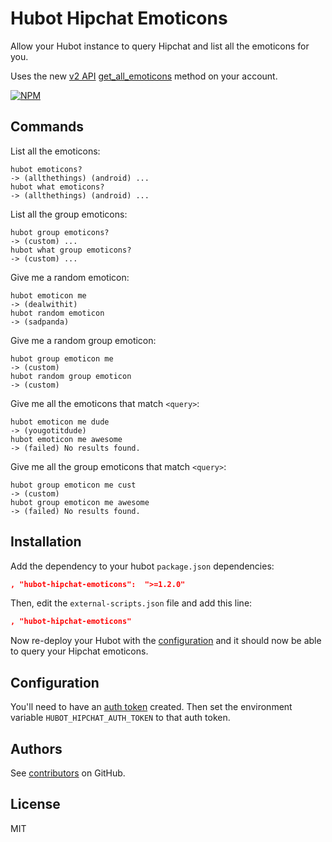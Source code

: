 Hubot Hipchat Emoticons
=======================

Allow your Hubot instance to query Hipchat and list all the emoticons for you.

Uses the new [v2 API](https://www.hipchat.com/docs/apiv2)
[get_all_emoticons](https://www.hipchat.com/docs/apiv2/method/get_all_emoticons) method on
your account.

[![NPM](https://nodei.co/npm/hubot-hipchat-emoticons.png)](https://nodei.co/npm/hubot-hipchat-emoticons/)


Commands
--------

List all the emoticons:
```
hubot emoticons?
-> (allthethings) (android) ...
hubot what emoticons?
-> (allthethings) (android) ...
```

List all the group emoticons:
```
hubot group emoticons?
-> (custom) ...
hubot what group emoticons?
-> (custom) ...
```

Give me a random emoticon:
```
hubot emoticon me
-> (dealwithit)
hubot random emoticon
-> (sadpanda)
```

Give me a random group emoticon:
```
hubot group emoticon me
-> (custom)
hubot random group emoticon
-> (custom)
```

Give me all the emoticons that match `<query>`:
```
hubot emoticon me dude
-> (yougotitdude)
hubot emoticon me awesome
-> (failed) No results found.
```

Give me all the group emoticons that match `<query>`:
```
hubot group emoticon me cust
-> (custom)
hubot group emoticon me awesome
-> (failed) No results found.
```

Installation
------------

Add the dependency to your hubot `package.json` dependencies:

```json
, "hubot-hipchat-emoticons":  ">=1.2.0"
```

Then, edit the `external-scripts.json` file and add this line:

```json
, "hubot-hipchat-emoticons"
```

Now re-deploy your Hubot with the [configuration](#configuration) and it should now be able to query your Hipchat emoticons.


Configuration
-------------

You'll need to have an [auth token](https://hipchat.com/account/api) created. Then set the
environment variable `HUBOT_HIPCHAT_AUTH_TOKEN` to that auth token.

Authors
---------

See [contributors][contributors] on GitHub.


License
-------

MIT


[contributors]: https://github.com/streeter/hubot-hipchat-emoticons/graphs/contributors
